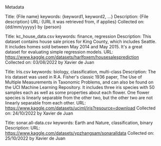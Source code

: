
Metadata

Title: {File name}
keywords: {keyword1, keyword2, ...}
Description: {File description}
URL: {URL it was retrieved from, if applies}
Collected on: {dd/mm/yyyyy} by {person}

Title: kc_house_data.csv
keywords: finance, regression
Description: This dataset contains house sale prices for King County, which includes Seattle. It includes homes sold between May 2014 and May 2015. It's a great dataset for evaluating simple regression models.
URL: https://www.kaggle.com/datasets/harlfoxem/housesalesprediction
Collected on: 03/08/2022 by Xavier de Juan

Title: Iris.csv
keywords: biology, classification, multi-class
Description: The Iris dataset was used in R.A. Fisher's classic 1936 paper, The Use of Multiple Measurements in Taxonomic Problems, and can also be found on the UCI Machine Learning Repository. It includes three iris species with 50 samples each as well as some properties about each flower. One flower species is linearly separable from the other two, but the other two are not linearly separable from each other.
URL: https://www.kaggle.com/datasets/uciml/iris?resource=download
Collected on: 24/10/2022 by Xavier de Juan

Title: sonar.all-data.csv
keywords: Earth and Nature, classification, binary
Description:
URL: https://www.kaggle.com/datasets/ypzhangsam/sonaralldata
Collected on: 25/10/2022 by Xavier de Juan
